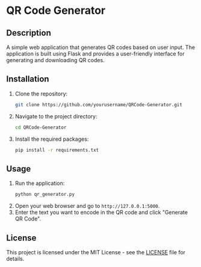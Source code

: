 # QR Code Generator

## Description
A simple web application that generates QR codes based on user input. The application is built using Flask and provides a user-friendly interface for generating and downloading QR codes.

## Installation
1. Clone the repository:
   ```bash
   git clone https://github.com/yourusername/QRCode-Generator.git
   ```
2. Navigate to the project directory:
   ```bash
   cd QRCode-Generator
   ```
3. Install the required packages:
   ```bash
   pip install -r requirements.txt
   ```

## Usage
1. Run the application:
   ```bash
   python qr_generator.py
   ```
2. Open your web browser and go to `http://127.0.0.1:5000`.
3. Enter the text you want to encode in the QR code and click "Generate QR Code".

## License
This project is licensed under the MIT License - see the [LICENSE](LICENSE) file for details.
